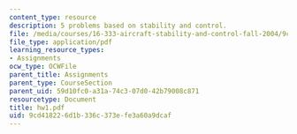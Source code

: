 ```yaml
---
content_type: resource
description: 5 problems based on stability and control.
file: /media/courses/16-333-aircraft-stability-and-control-fall-2004/9cd418226d1b336c373efe3a60a9dcaf_hw1.pdf
file_type: application/pdf
learning_resource_types:
- Assignments
ocw_type: OCWFile
parent_title: Assignments
parent_type: CourseSection
parent_uid: 59d10fc0-a31a-74c3-07d0-42b79008c871
resourcetype: Document
title: hw1.pdf
uid: 9cd41822-6d1b-336c-373e-fe3a60a9dcaf
---
```

